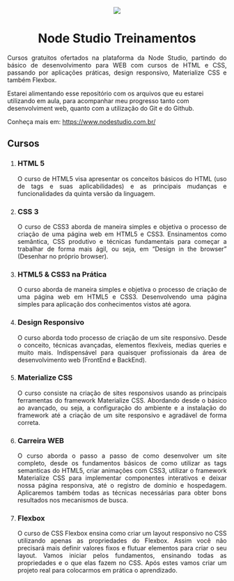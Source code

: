 <p align="center"><img src=https://a.imagem.app/fMRVy.png align=></p>
<h1 align="center">Node Studio Treinamentos</h1>
<p align="justify">
  Cursos gratuitos ofertados na plataforma da Node Studio, partindo do básico de desenvolvimento para WEB com cursos de HTML e CSS,
passando por aplicações práticas, design responsivo, Materialize CSS e também Flexbox.

Estarei alimentando esse repositório com os arquivos que eu estarei utilizando em aula, para acompanhar meu progresso tanto com desenvolviment web, quanto com a utilização do Git e do Github.

Conheça mais em: https://www.nodestudio.com.br/
</p>

<h2>Cursos</h2>

<ol> 
  <li>
  <h3>HTML 5</h3>
  <p align="justify">O curso de HTML5 visa apresentar os conceitos básicos do HTML (uso de tags e suas aplicabilidades) e as principais mudanças e funcionalidades da quinta versão da linguagem. 
  </p>
  </li>  
  <li>
  <h3>CSS 3</h3>
  <p align="justify">O curso de CSS3 aborda de maneira simples e objetiva o processo de criação de uma página web em HTML5 e CSS3. Ensinamentos como semântica, CSS produtivo e técnicas fundamentais para começar a trabalhar de forma mais ágil, ou seja, em “Design in the browser” (Desenhar no próprio browser).
  </p>
  </li>  
  <li>
  <h3>HTML5 & CSS3 na Prática</h3>
  <p align="justify">O curso aborda de maneira simples e objetiva o processo de criação de uma página web em HTML5 e CSS3. Desenvolvendo uma página simples para aplicação dos conhecimentos vistos até agora.
  </p>
  </li> 
  <li>
  <h3>Design Responsivo</h3>
  <p align="justify">O curso aborda todo processo de criação de um site responsivo. Desde o conceito, técnicas avançadas, elementos flexíveis, medias queries e muito mais. Indispensável para quaisquer profissionais da área de desenvolvimento web (FrontEnd e BackEnd).
  </p>
  </li> 
  <li>
  <h3>Materialize CSS</h3>
  <p align="justify">O curso consiste na criação de sites responsivos usando as principais ferramentas do framework Materialize CSS. Abordando desde o básico ao avançado, ou seja, a configuração do ambiente e a instalação do framework até a criação de um site responsivo e agradável de forma correta.
  </p>
  </li> 
  <li>
  <h3>Carreira WEB</h3>
  <p align="justify">O curso aborda o passo a passo de como desenvolver um site completo, desde os fundamentos básicos de como utilizar as tags semanticas do HTML5, criar animações com CSS3, utilizar o framework Materialize CSS para implementar componentes interativos e deixar nossa página responsiva, até o registro de domínio e hospedagem. Aplicaremos também todas as técnicas necessárias para obter bons resultados nos mecanismos de busca.
  </p>
  </li> 
  <li>
  <h3>Flexbox</h3>
  <p align="justify">O curso de CSS Flexbox ensina como criar um layout responsivo no CSS utilizando apenas as propriedades do Flexbox. Assim você não precisará mais definir valores fixos e flutuar elementos para criar o seu layout. Vamos iniciar pelos fundamentos, ensinando todas as propriedades e o que elas fazem no CSS. Após estes vamos criar um projeto real para colocarmos em prática o aprendizado.
  </p>
  </li> 

</ol>

